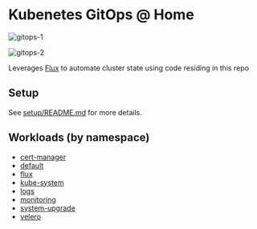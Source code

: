 # Kubenetes GitOps @ Home

![gitops-1](https://i.imgur.com/LJn8Own.png)

![gitops-2](https://i.imgur.com/9tvyWMp.png)

Leverages [Flux](https://github.com/fluxcd/flux) to automate cluster state using code residing in this repo

## Setup

See [setup/README.md](setup/README.md) for more details.

## Workloads (by namespace)

* [cert-manager](cert-manager/)
* [default](default/)
* [flux](flux/)
* [kube-system](kube-system/)
* [logs](logs/)
* [monitoring](monitoring/)
* [system-upgrade](system-upgrade/)
* [velero](velero/)
